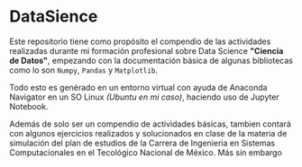 # DataSience
Este repositorio tiene como propósito el compendio de las actividades realizadas durante mi formación profesional sobre Data Science **"Ciencia de Datos"**, empezando con la documentación básica de algunas bibliotecas como lo son `Numpy`, `Pandas` y `Matplotlib`.

Todo esto es genérado en un entorno virtual con ayuda de Anaconda Navigator en un SO Linux *(Ubuntu en mi caso)*, haciendo uso de Jupyter Notebook.

Además de solo ser un compendio de actividades básicas, tambien contará con algunos ejercicios realizados y solucionados en clase de la materia de simulación del plan de estudios de la Carrera de Ingenieria en Sistemas Computacionales en el Tecológico Nacional de México. Más sin embargo
